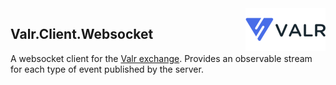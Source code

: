 <img src="Valr.png" align="right" />

## Valr.Client.Websocket

A websocket client for the [Valr exchange](https://www.valr.com/). Provides an observable stream for each type of event published by the server.
